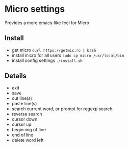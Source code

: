 
# Micro settings

Provides a more emacs-like feel for Micro

## Install

* get micro `curl https://getmic.ro | bash`
* install micro for all users `sudo cp micro /usr/local/bin`
* install config settings `./install.sh`

## Details

* <ctrl-x><xtrl-c> exit
* <ctrl-x><xtrl-s> save
* <ctrl-k> cut line(s)
* <ctrl-y> paste line(s)
* <ctrl-s> search current word, or prompt for regexp search
* <ctrl-r> reverse search
* <ctrl-n> cursor down
* <ctrl-p> cursor up
* <ctrl-a> beginning of line
* <ctrl-e> end of line
* <alt-bs> delete word left
